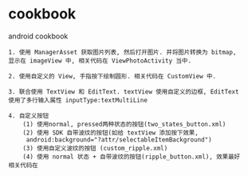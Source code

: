# cookbook
android cookbook

    1. 使用 ManagerAsset 获取图片列表, 然后打开图片. 并将图片转换为 bitmap, 
    显示在 imageView 中, 相关代码在 ViewPhotoActivity 当中.

    2. 使用自定义的 View, 手指按下绘制圆形. 相关代码在 CustomView 中.
    
    3. 联合使用 TextView 和 EditText. textView 使用自定义的边框, EditText 
    使用了多行输入属性 inputType:textMultiLine
    
    4. 自定义按钮
        (1) 使用normal, pressed两种状态的按钮(two_states_button.xml)
        (2) 使用 SDK 自带波纹的按钮(如给 textView 添加按下效果,
         android:background="?attr/selectableItemBackground")
        (3) 使用自定义波纹的按钮 (custom_ripple.xml)
        (4) 使用 normal 状态 + 自带波纹的按钮(ripple_button.xml), 效果最好
    相关代码在